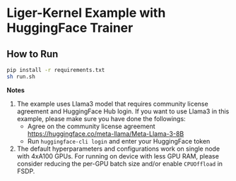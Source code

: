 # Liger-Kernel Example with HuggingFace Trainer

## How to Run
```bash
pip install -r requirements.txt
sh run.sh
```

**Notes**
1. The example uses Llama3 model that requires community license agreement and HuggingFace Hub login. If you want to use Llama3 in this example, please make sure you have done the followings:
    * Agree on the community license agreement https://huggingface.co/meta-llama/Meta-Llama-3-8B
    * Run `huggingface-cli login` and enter your HuggingFace token
2. The default hyperparameters and configurations work on single node with 4xA100 GPUs. For running on device with less GPU RAM, please consider reducing the per-GPU batch size and/or enable `CPUOffload` in FSDP.


<!-- Benchmark TBD -->
